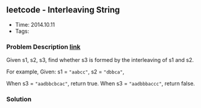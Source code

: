 ## leetcode - Interleaving String
- Time: 2014.10.11
- Tags: 

### Problem Description [link][1]
Given s1, s2, s3, find whether s3 is formed by the interleaving of s1 and s2.

For example,
Given:
s1 = `"aabcc"`,
s2 = `"dbbca"`,

When s3 = `"aadbbcbcac"`, return true.
When s3 = `"aadbbbaccc"`, return false.

### Solution
```java
```

[1]: https://oj.leetcode.com/problems/interleaving-string/ "interleaving-string"

